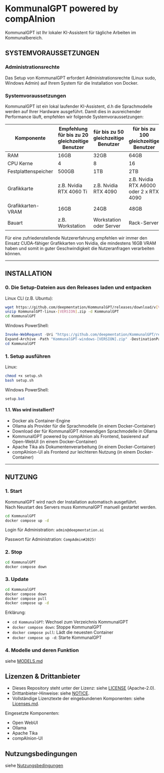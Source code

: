 # KommunalGPT powered by compAInion

KommunalGPT ist Ihr lokaler KI-Assistent für tägliche Arbeiten im Kommunalbereich.

## SYSTEMVORAUSSETZUNGEN

### Administrationsrechte

Das Setup von KommunalGPT erfordert Administrationsrechte (Linux sudo, Windows Admin) auf Ihrem System für die Installation von Docker.

### Systemvoraussetzungen

KommunalGPT ist ein lokal laufender KI-Assistent, d.h die Sprachmodelle werden auf Ihrer Hardware ausgeführt. Damit dies in ausreichender Performance läuft, empfehlen wir folgende Systemvoraussetzungen:

| Komponente | Empfehlung für bis zu 20 gleichzeitige Benutzer | für bis zu 50 gleichzeitige Benutzer | für bis zu 100 gleichzeitige Benutzer |
| --- | --- | --- | --- |
| RAM | 16GB | 32GB | 64GB |
| CPU Kerne | 4 | 8 | 16 |
| Festplattenspeicher | 500GB | 1TB | 2TB |
| Grafikkarte | z.B. Nvidia RTX 4060 Ti | z.B. Nvidia RTX 4090 | z.B. Nvidia RTX A6000 oder 2 x RTX 4090 |
| Grafikkarten-VRAM | 16GB | 24GB | 48GB |
| Bauart | z.B. Workstation | Workstation oder Server | Rack-Server |

Für eine zufriedenstellende Nutzererfahrung empfehlen wir immer den Einsatz CUDA-fähiger Grafikkarten von Nvidia, die mindestens 16GB VRAM haben und somit in guter Geschwindigkeit die Nutzeranfragen verarbeiten können.

---

## INSTALLATION

### 0. Die Setup-Dateien aus den Releases laden und entpacken

Linux CLI (z.B. Ubuntu):

```bash
wget https://github.com/deepmentation/KommunalGPT/releases/download/v[VERSION]/KommunalGPT-linux-[VERSION].zip
unzip KommunalGPT-linux-[VERSION].zip -d KommunalGPT
cd KommunalGPT
```

Windows PowerShell:

```powershell
Invoke-WebRequest -Uri "https://github.com/deepmentation/KommunalGPT/releases/download/v[VERSION]/KommunalGPT-windows-[VERSION].zip" -OutFile "KommunalGPT-windows-[VERSION].zip"
Expand-Archive -Path "KommunalGPT-windows-[VERSION].zip" -DestinationPath "KommunalGPT"
cd KommunalGPT
```

### 1. Setup ausführen

Linux:

```bash
chmod +x setup.sh
bash setup.sh
```

Windows PowerShell:

```powershell
setup.bat
```

#### 1.1. Was wird installiert?

- Docker als Container-Engine
- Ollama als Provider für die Sprachmodelle (in einem Docker-Container)
- Download der für KommunalGPT notwendigen Sprachmodelle in Ollama
- KommunalGPT powered by compAInion als Frontend, basierend auf Open-WebUI (in einem Docker-Container)
- Apache Tika als Dokumentenverarbeitung (in einem Docker-Container)
- compAInion-UI als Frontend zur leichteren Nutzung (in einem Docker-Container)

---

## NUTZUNG

### 1. Start

KommunalGPT wird nach der Installation automatisch ausgeführt.  
Nach Neustart des Servers muss KommunalGPT manuell gestartet werden.

```bash
cd KommunalGPT
docker compose up -d
```

Login für Administration: `admin@deepmentation.ai`

Passwort für Administration: `CompAdmin#2025!`

### 2. Stop

```bash
cd KommunalGPT
docker compose down
```

### 3. Update

```bash
cd KommunalGPT
docker compose down
docker compose pull
docker compose up -d
```

Erklärung:
- `cd KommunalGPT`: Wechsel zum Verzeichnis KommunalGPT
- `docker compose down`: Stoppe KommunalGPT
- `docker compose pull`: Lädt die neuesten Container
- `docker compose up -d`: Starte KommunalGPT

### 4. Modelle und deren Funktion

siehe [MODELS.md](MODELS.md)

## Lizenzen & Drittanbieter

- Dieses Repository steht unter der Lizenz: siehe [LICENSE](LICENSE) (Apache-2.0).
- Drittanbieter-Hinweise: siehe [NOTICE](NOTICE).
- Vollständige Lizenztexte der eingebundenen Komponenten: siehe [Licenses.md](Licenses.md).

Eingesetzte Komponenten:
- Open WebUI
- Ollama
- Apache Tika
- compAInion-UI

## Nutzungsbedingungen

siehe [Nutzungsbedingungen](Nutzungsbedingungen.md)


